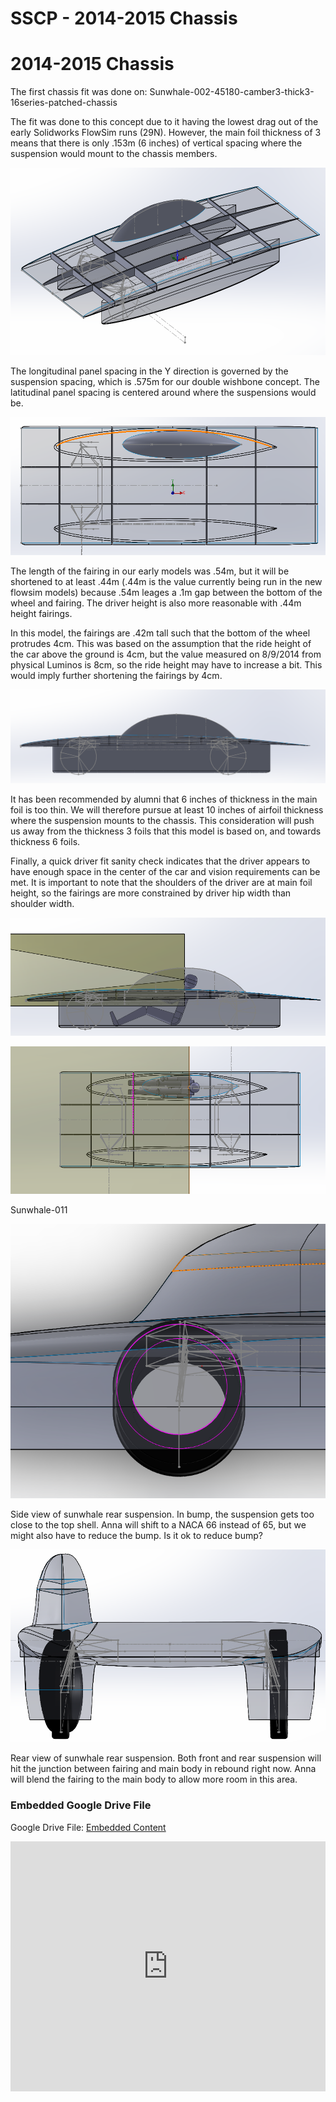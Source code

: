 # SSCP - 2014-2015 Chassis

# 2014-2015 Chassis

The first chassis fit was done on: Sunwhale-002-45180-camber3-thick3-16series-patched-chassis

The fit was done to this concept due to it having the lowest drag out of the early Solidworks FlowSim runs (29N). However, the main foil thickness of 3 means that there is only .153m (6 inches) of vertical spacing where the suspension would mount to the chassis members. 

![](../../../../../assets/image_41ed793184.png)

The longitudinal panel spacing in the Y direction is governed by the suspension spacing, which is .575m for our double wishbone concept. The latitudinal panel spacing is centered around where the suspensions would be. 

![](../../../../../assets/image_f57bdbd319.png)

The length of the fairing in our early models was .54m, but it will be shortened to at least .44m (.44m is the value currently being run in the new flowsim models) because .54m leages a .1m gap between the bottom of the wheel and fairing. The driver height is also more reasonable with .44m height fairings.  

In this model, the fairings are .42m tall such that the bottom of the wheel protrudes 4cm. This was based on the assumption that the ride height of the car above the ground is 4cm, but the value measured on 8/9/2014 from physical Luminos is 8cm, so the ride height may have to increase a bit. This would imply further shortening the fairings by 4cm. 

![](../../../../../assets/image_3e28325f40.png)

It has been recommended by alumni that 6 inches of thickness in the main foil is too thin. We will therefore pursue at least 10 inches of airfoil thickness where the suspension mounts to the chassis. This consideration will push us away from the thickness 3 foils that this model is based on, and towards thickness 6 foils. 

Finally, a quick driver fit sanity check indicates that the driver appears to have enough space in the center of the car and vision requirements can be met. It is important to note that the shoulders of the driver are at main foil height, so the fairings are more constrained by driver hip width than shoulder width. 

![](../../../../../assets/image_c4556d60a7.png)

![](../../../../../assets/image_5311413767.png)

Sunwhale-011

![](../../../../../assets/image_6975f1ede4.png)

Side view of sunwhale rear suspension. In bump, the suspension gets too close to the top shell. Anna will shift to a NACA 66 instead of 65, but we might also have to reduce the bump. Is it ok to reduce bump?

![](../../../../../assets/image_36c9bf05e4.png)

Rear view of sunwhale rear suspension. Both front and rear suspension will hit the junction between fairing and main body in rebound right now. Anna will blend the fairing to the main body to allow more room in this area. 

[](https://drive.google.com/folderview?id=1lNC7FQqxJh-uaDvm51pRLWiRyFDFo4Zr)

### Embedded Google Drive File

Google Drive File: [Embedded Content](https://drive.google.com/embeddedfolderview?id=1lNC7FQqxJh-uaDvm51pRLWiRyFDFo4Zr#list)

<iframe width="100%" height="400" src="https://drive.google.com/embeddedfolderview?id=1lNC7FQqxJh-uaDvm51pRLWiRyFDFo4Zr#list" frameborder="0"></iframe>

